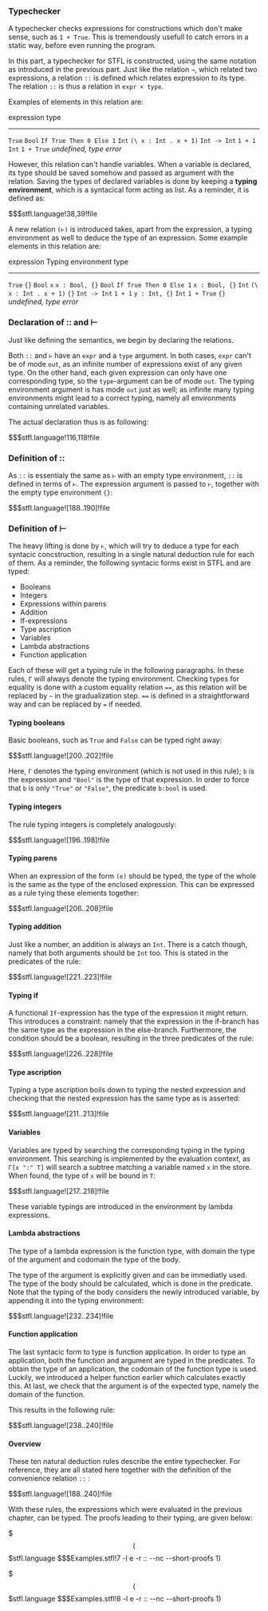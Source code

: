 ### Typechecker

A typechecker checks expressions for constructions which don't make sense, such as `1 + True`. This is tremendously usefull to catch errors in a static way, before even running the program.

In this part, a typechecker for STFL is constructed, using the same notation as introduced in the previous part. Just like the relation `→`, which related two expressions, a relation `::` is defined which relates expression to its type. The relation `::` is thus a relation in `expr × type`.

Examples of elements in this relation are:

expression		type
----------		----
`True`			`Bool`
`If True Then 0 Else 1`	`Int`
`(\ x : Int . x + 1)`	`Int -> Int`
`1 + 1`			`Int`
`1 + True`		_undefined, type error_

However, this relation can't handle variables. When a variable is declared, its type should be saved somehow and passed as argument with the relation.
Saving the types of declared variables is done by keeping a **typing environment**, which is a syntacical form acting as list. As a reminder, it is defined as:

$$$stfl.language!38,39!file

A new relation `(⊢)` is introduced takes, apart from the expression, a typing environment as well to deduce the type of an expression. Some example elements in this relation are:

expression		Typing environment		type
----------		------------------		----
`True`			`{}`				`Bool`
`x`			`x : Bool, {}`			`Bool`
`If True Then 0 Else 1`	`x : Bool, {}`			`Int`
`(\ x : Int . x + 1)`	`{}`				`Int -> Int`
`1 + 1`			`y : Int, {}`			`Int`
`1 + True`		`{}`				_undefined, type error_


### Declaration of :: and ⊢

Just like defining the semantics, we begin by declaring the relations.

Both `::` and `⊢` have an `expr` and a `type` argument. In both cases, `expr` can't be of mode `out`, as an infinite number of expressions exist of any given type. On the other hand, each given expression can only have one corresponding type, so the `type`-argument can be of mode `out`. The typing environment argument is has mode `out` just as well; as infinite many typing environments might lead to a correct typing, namely all environments containing unrelated variables.

The actual declaration thus is as following:

$$$stfl.language!116,118!file

### Definition of ::


As `::` is essentialy the same as `⊢` with an empty type environment, `::` is defined in terms of `⊢`. The expression argument is passed to `⊢`, together with the empty type environment `{}`:


$$$stfl.language![188..190]!file


### Definition of ⊢

The heavy lifting is done by `⊢`, which will try to deduce a type for each syntacic concstruction, resulting in a single natural deduction rule for each of them.
As a reminder, the following syntacic forms exist in STFL and are typed:

- Booleans
- Integers
- Expressions within parens
- Addition
- If-expressions
- Type ascription
- Variables
- Lambda abstractions
- Function application

Each of these will get a typing rule in the following paragraphs. In these rules, `Γ` will always denote the typing environment. Checking types for equality is done with a custom equality relation `==`, as this relation will be replaced by `~` in the gradualization step. `==` is defined in a straightforward way and can be replaced by `=` if needed.

#### Typing booleans

Basic booleans, such as `True` and `False` can be typed right away:

$$$stfl.language![200..202]!file

Here, `Γ` denotes the typing environment (which is not used in this rule); `b` is the expression and `"Bool"` is the type of that expression. In order to force that `b` is only `"True"` or `"False"`, the predicate `b:bool` is used.

#### Typing integers

The rule typing integers is completely analogously:

$$$stfl.language![196..198]!file

#### Typing parens

When an expression of the form `(e)` should be typed, the type of the whole is the same as the type of the enclosed expression. This can be expressed as a rule tying these elements together:

$$$stfl.language![206..208]!file

#### Typing addition

Just like a number, an addition is always an `Int`. There is a catch though, namely that both arguments should be `Int` too. This is stated in the predicates of the rule:

$$$stfl.language![221..223]!file

#### Typing if

A functional `If`-expression has the type of the expression it might return. This introduces a constraint: namely that the expression in the if-branch has the same type as the expression in the else-branch. Furthermore, the condition should be a boolean, resulting in the three predicates of the rule:

$$$stfl.language![226..228]!file

#### Type ascription

Typing a type ascription boils down to typing the nested expression and checking that the nested expression has the same type as is asserted:

$$$stfl.language![211..213]!file


#### Variables

Variables are typed by searching the corresponding typing in the typing environment. This searching is implemented by the evaluation context, as `Γ[x ":" T]` will search a subtree matching a variable named `x` in the store. When found, the type of `x` will be bound in `T`:

$$$stfl.language![217..218]!file

These variable typings are introduced in the environment by lambda expressions.


#### Lambda abstractions

The type of a lambda expression is the function type, with domain the type of the argument and codomain the type of the body.

The type of the argument is explicitly given and can be immediatly used. The type of the body should be calculated, which is done in the predicate. Note that the typing of the body considers the newly introduced variable, by appending it into the typing environment:

$$$stfl.language![232..234]!file

#### Function application

The last syntacic form to type is function application. In order to type an application, both the function and argument are typed in the predicates.
To obtain the type of an application, the codomain of the function type is used. Luckily, we introduced a helper function earlier which calculates exactly this. At last, we check that the argument is of the expected type, namely the domain of the function.

This results in the following rule:

$$$stfl.language![238..240]!file

#### Overview

These ten natural deduction rules describe the entire typechecker. For reference, they are all stated here together with the definition of the convenience relation `::` :

$$$stfl.language![188..240]!file

With these rules, the expressions which were evaluated in the previous chapter, can be typed. The proofs leading to their typing, are given below:

$$$($$$stfl.language $$$Examples.stfl!7 -l e -r :: --nc --short-proofs 1)

$$$($$$stfl.language $$$Examples.stfl!8 -l e -r :: --nc --short-proofs 1)


